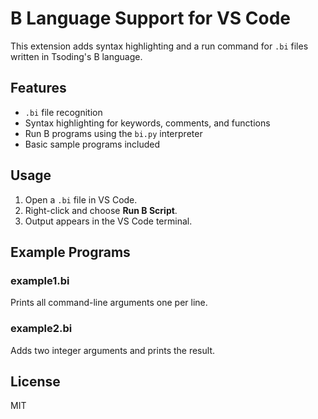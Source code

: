 # B Language Support for VS Code

This extension adds syntax highlighting and a run command for `.bi` files written in Tsoding's B language.

## Features

- `.bi` file recognition
- Syntax highlighting for keywords, comments, and functions
- Run B programs using the `bi.py` interpreter
- Basic sample programs included

## Usage

1. Open a `.bi` file in VS Code.
2. Right-click and choose **Run B Script**.
3. Output appears in the VS Code terminal.

## Example Programs

### example1.bi

Prints all command-line arguments one per line.

### example2.bi

Adds two integer arguments and prints the result.

## License

MIT
